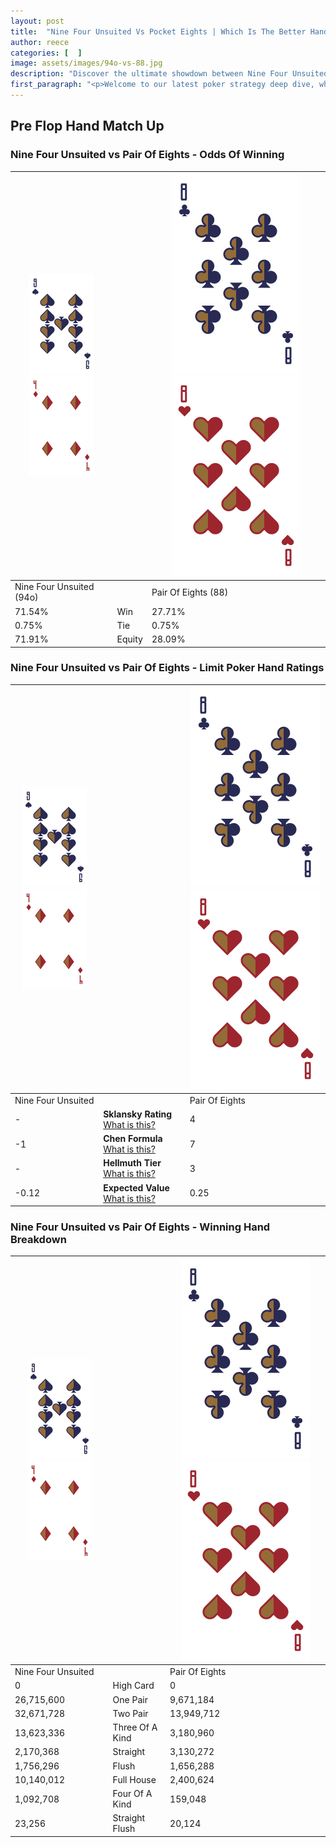 ```yaml
---
layout: post
title:  "Nine Four Unsuited Vs Pocket Eights | Which Is The Better Hand In Poker? A Complete Guide"
author: reece
categories: [  ]
image: assets/images/94o-vs-88.jpg
description: "Discover the ultimate showdown between Nine Four Unsuited and Pair Of Eights in poker! Uncover the odds, strategies, and scenarios where one hand triumphs over the other. Get ready to up your poker game with this thrilling analysis."
first_paragraph: "<p>Welcome to our latest poker strategy deep dive, where we're pitting two distinct hands against each other in a high-stakes showdown: Nine Four Unsuited vs Pair Of Eights.</p><p>In the dynamic world of poker, every decision counts, and knowing which hand holds the upper hand is key to your success at the table.</p><p>In this article, we'll dissect these two hands, explore the scenarios where one dominates the other, and equip you with the knowledge to make strategic choices that can tip the odds in your favor.</p><p>Get ready to unravel the intriguing dynamics of these poker hands and elevate your game to new heights.</p>"
---
```




[comment]: # (sp0)

## Pre Flop Hand Match Up

<div class="table hand-ratings" markdown="1"> 



### Nine Four Unsuited vs Pair Of Eights - Odds Of Winning


    
| ![image info](assets/images/hand1/9.png) ![image info](assets/images/hand1/4o.png) |  | ![image info](assets/images/hand2/8.png) ![image info](assets/images/hand2/8o.png) |
| -------- | -------- | -------- |
| Nine Four Unsuited (94o) |  | Pair Of Eights (88) |
| 71.54% | Win | 27.71% |
| 0.75% | Tie | 0.75% |
| 71.91% | Equity | 28.09% |




[comment]: # (sp1)



### Nine Four Unsuited vs Pair Of Eights - Limit Poker Hand Ratings


    
| ![image info](assets/images/hand1/9.png) ![image info](assets/images/hand1/4o.png) |  | ![image info](assets/images/hand2/8.png) ![image info](assets/images/hand2/8o.png) |
| -------- | -------- | -------- |
| Nine Four Unsuited |  | Pair Of Eights |
| - | **Sklansky Rating** [What is this?](/sklansky-rating-explained) | 4 |
| -1 | **Chen Formula** [What is this?](/chen-formula-explained) | 7 |
| - | **Hellmuth Tier** [What is this?](/Hellmuth-tier-explained) | 3 |
| -0.12 | **Expected Value** [What is this?](/expected-value-explained) | 0.25 |




[comment]: # (sp2)



### Nine Four Unsuited vs Pair Of Eights - Winning Hand Breakdown


    
| ![image info](assets/images/hand1/9.png) ![image info](assets/images/hand1/4o.png) |  | ![image info](assets/images/hand2/8.png) ![image info](assets/images/hand2/8o.png) |
| -------- | -------- | -------- |
| Nine Four Unsuited |  | Pair Of Eights |
| 0 | High Card | 0 |
| 26,715,600 | One Pair | 9,671,184 |
| 32,671,728 | Two Pair | 13,949,712 |
| 13,623,336 | Three Of A Kind | 3,180,960 |
| 2,170,368 | Straight | 3,130,272 |
| 1,756,296 | Flush | 1,656,288 |
| 10,140,012 | Full House | 2,400,624 |
| 1,092,708 | Four Of A Kind | 159,048 |
| 23,256 | Straight Flush | 20,124 |




[comment]: # (sp3)



</div>

[comment]: # (sp4)



[comment]: # (sp5)

